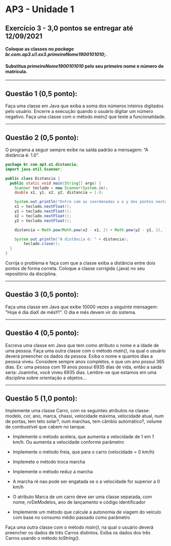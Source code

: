# AP3 - Unidade 1
## Exercício 3 - 3,0 pontos se entregar até 12/09/2021
#### Coloque as classes no *package br.com.ap3.u1.ex3.primeiroNome1900101010;*.
#### Substitua *primeiroNome1900101010* pelo seu primeiro nome e número de matrícula.

---

## Questão 1 (0,5 ponto):
Faça uma classe em Java que exiba a soma dos números inteiros digitados pelo usuário. Encerre a execução quando o usuário digitar um número negativo. Faça uma classe com o método *main()* que teste a funcionalidade.

---

## Questão 2 (0,5 ponto):
O programa a seguir sempre exibe na saída padrão a mensagem: “A distância é: 1.0”.
```java
package br.com.ap3.u1.distancia;
import java.util.Scanner;

public class Distancia {
  public static void main(String[] args) {
    Scanner teclado = new Scanner(System.in);
    double x1, y1, x2, y2, distancia = 1.0;

    System.out.println("Entre com as coordenadas x e y dos pontos nesta ordem:");
    x1 = teclado.nextFloat();
    y1 = teclado.nextFloat();
    x2 = teclado.nextFloat();
    y2 = teclado.nextFloat();

    distancia = Math.pow(Math.pow(x2 - x1, 2) + Math.pow(y2 - y1, 2), 1 / 2);

    System.out.println("A distância é: " + distancia);
		teclado.close();
  }
}
```
Corrija o problema e faça com que a classe exiba a distância entre dois pontos de forma correta. Coloque a classe corrigida (.java) no seu repositório da disciplina.

---

## Questão 3 (0,5 ponto):
Faça uma classe em Java que exibe 10000 vezes a seguinte mensagem: "Hoje é dia diaX de mêsY!". O dia e mês devem vir do sistema.

---

## Questão 4 (0,5 ponto):
Escreva uma classe em Java que tem como atributo o nome e a idade de uma pessoa. Faça uma outra classe com o método *main()*, na qual o usuário deverá preencher os dados da pessoa. Exiba o nome e quantos dias a pessoa viveu. Considere sempre anos completos, e que um ano possui 365 dias. Ex: uma pessoa com 19 anos possui 6935 dias de vida, então a saida seria: Joaninha, você viveu 6935 dias. Lembre-se que estamos em uma disciplina sobre orientação a objetos...

---

## Questão 5 (1,0 ponto):
Implemente uma classe Carro, com os seguintes atributos na classe: modelo, cor, ano, marca, chassi, velocidade máxima, velocidade atual, num de portas, tem teto solar?, num marchas, tem câmbio automático?, volume de combustível que cabem no tanque.

- Implemente o método acelera, que aumenta a velocidade de 1 em 1 km/h. Ou aumenta a velocidade conforme parâmetro

- Implemente o método freia, que para o carro (velocidade = 0 km/h)

- Implemete o método troca marcha

- Implemente o método reduz a marcha

- A marcha ré nao pode ser engatada se o a velocidade for superior a 0 km/h

- O atributo Marca de um carro deve ser uma classe separada, com nome, nrDeModelos, ano de lançamento e código identificador

- Implemente um método que calcule a autonomia de viagem do veículo com base no consumo médio passado como parâmetro

Faça uma outra classe com o método *main()*, na qual o usuário deverá preencher os dados de três Carros distintos. Exiba os dados dos três Carros usando o método *toString()*.
